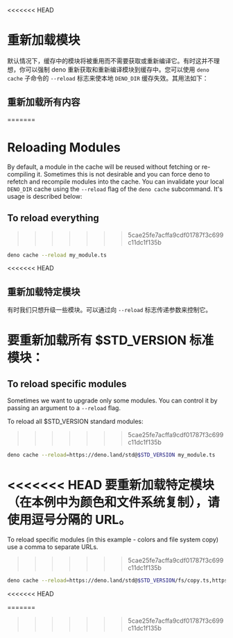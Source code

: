 <<<<<<< HEAD
# 重新加载模块

默认情况下，缓存中的模块将被重用而不需要获取或重新编译它。有时这并不理想，你可以强制
deno 重新获取和重新编译模块到缓存中。您可以使用 `deno cache` 子命令的 `--reload`
标志来使本地 `DENO_DIR` 缓存失效。其用法如下：

## 重新加载所有内容
=======
# Reloading Modules

By default, a module in the cache will be reused without fetching or
re-compiling it. Sometimes this is not desirable and you can force deno to
refetch and recompile modules into the cache. You can invalidate your local
`DENO_DIR` cache using the `--reload` flag of the `deno cache` subcommand. It's
usage is described below:

## To reload everything
>>>>>>> 5cae25fe7acffa9cdf01787f3c699c11dc1f135b

```bash
deno cache --reload my_module.ts
```

<<<<<<< HEAD
## 重新加载特定模块

有时我们只想升级一些模块。可以通过向 `--reload` 标志传递参数来控制它。

要重新加载所有 \$STD_VERSION 标准模块：
=======
## To reload specific modules

Sometimes we want to upgrade only some modules. You can control it by passing an
argument to a `--reload` flag.

To reload all \$STD_VERSION standard modules:
>>>>>>> 5cae25fe7acffa9cdf01787f3c699c11dc1f135b

```bash
deno cache --reload=https://deno.land/std@$STD_VERSION my_module.ts
```

<<<<<<< HEAD
要重新加载特定模块（在本例中为颜色和文件系统复制），请使用逗号分隔的 URL。
=======
To reload specific modules (in this example - colors and file system copy) use a
comma to separate URLs.
>>>>>>> 5cae25fe7acffa9cdf01787f3c699c11dc1f135b

```bash
deno cache --reload=https://deno.land/std@$STD_VERSION/fs/copy.ts,https://deno.land/std@$STD_VERSION/fmt/colors.ts my_module.ts
```

<<<<<<< HEAD
<!-- 是否应该成为示例的一部分？-->
=======
<!-- Should this be part of examples? -->
>>>>>>> 5cae25fe7acffa9cdf01787f3c699c11dc1f135b
